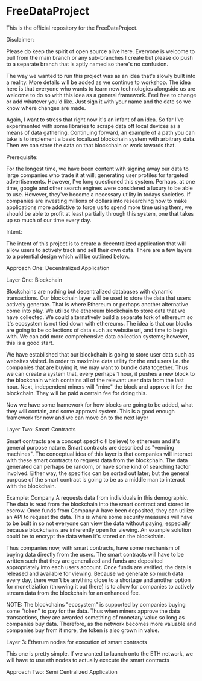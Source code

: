 # FreeDataProject
This is the official repository for the FreeDataProject. 

Disclaimer: 

Please do keep the spirit of open source alive here. Everyone is welcome to pull from the main branch or any sub-branches I create but please do push to a separate branch that is aptly named so there's no confusion. 

The way we wanted to run this project was as an idea that's slowly built into a reality. More details will be added as we continue to workshop. The idea here is that everyone who wants to learn new technologies alongside us are welcome to do so with this idea as a general framework. Feel free to change or add whatever you'd like. Just sign it with your name and the date so we know where changes are made. 

Again, I want to stress that right now it's an infant of an idea. So far I've experimented with some libraries to scrape data off local devices as a means of data gathering. Continuing forward, an example of a path you can take is to implement a basic localized blockchain system with arbitrary data. Then we can store the data on that blockchain or work towards that. 

Prerequisite: 

For the longest time, we have been content with signing away our data to large companies who trade it at will; generating user profiles for targeted advertisements. However, I've long questioned this system. Perhaps, at one time, google and other search engines were considered a luxury to be able to use. However, they've become a necessary utility in todays societies. If companies are investing millions of dollars into researching how to make applications more addictive to force us to spend more time using them, we should be able to profit at least partially through this system, one that takes up so much of our time every day. 


Intent: 

The intent of this project is to create a decentralized application that will allow users to actively track and sell their own data. There are a few layers to a potential design which will be outlined below.


Approach One: Decentralized Application 

Layer One: Blockchain

Blockchains are nothing but decentralized databases with dynamic transactions. Our blockchain layer will be used to store the data that users actively generate. That is where Ethereum or perhaps another alternative come into play. We utilize the ethereum blockchain to store data that we have collected. We could alternatively build a separate fork of ethereum so it's ecosystem is not tied down with ethereums. The idea is that our blocks are going to be collections of data such as website url, and time to begin with. We can add more comprehensive data collection systems; however, this is a good start. 

We have established that our blockchain is going to store user data such as websites visited. In order to maximize data utility for the end users i.e. the companies that are buying it, we may want to bundle data together. Thus we can create a system that, every perhaps 1 hour, it pushes a new block to the blockchain which contains all of the relevant user data from the last hour. Next, independent miners will "mine" the block and approve it for the blockchain. They will be paid a certain fee for doing this. 

Now we have some framework for how blocks are going to be added, what they will contain, and some approval system. This is a good enough framework for now and we can move on to the next layer 

Layer Two: Smart Contracts

Smart contracts are a concept specific (I believe) to ethereum and it's general purpose nature. Smart contracts are described as "vending machines". The conceptual idea of this layer is that companies will interact with these smart contracts to request data from the blockchain. The data generated can perhaps be random, or have some kind of searching factor involved. Either way, the specifics can be sorted out later; but the general purpose of the smart contract is going to be as a middle man to interact with the blockchain. 

Example: Company A requests data from individuals in this demographic. The data is read from the blockchain into the smart contract and stored in escrow. Once funds from Company A have been deposited, they can utilize an API to request the data. This is where some security measures will have to be built in so not everyone can view the data without paying; especially because blockchains are inherently open for viewing. An example solution could be to encrypt the data when it's stored on the blockchain. 

Thus companies now, with smart contracts, have some mechanism of buying data directly from the users. The smart contracts will have to be written such that they are generalized and funds are deposited appropriately into each users account. Once funds are verified, the data is released and available for viewing. Because we generate so much data every day, there won't be anything close to a shortage and another option for monetiziation (throwing it out there) is to allow for companies to actively stream data from the blockchain for an enhanced fee. 

NOTE: 
The blockchains "ecosystem" is supported by companies buying some "token" to pay for the data. Thus when miners approve the data transactions, they are awarded something of monetary value so long as companies buy data. Therefore, as the network becomes more valuable and companies buy from it more, the token is also grown in value. 



Layer 3: Etherum nodes for execution of smart contracts

This one is pretty simple. If we wanted to launch onto the ETH network, we will have to use eth nodes to actually execute the smart contracts

Approach Two: Semi Centralized Application
